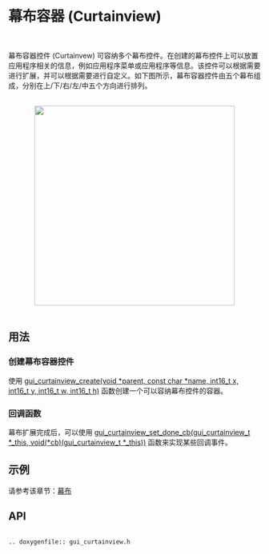 # 幕布容器 (Curtainview)
<br>

幕布容器控件 (Curtainvew) 可容纳多个幕布控件。在创建的幕布控件上可以放置应用程序相关的信息，例如应用程序菜单或应用程序等信息。该控件可以根据需要进行扩展，并可以根据需要进行自定义。如下图所示，幕布容器控件由五个幕布组成，分别在上/下/右/左/中五个方向进行排列。

<br>
<div style="text-align: center"><img width="400" img src="https://foruda.gitee.com/images/1727088694333469506/7c243250_13408154.png" /></div>
<br>

## 用法

### 创建幕布容器控件

使用 [gui_curtainview_create(void *parent, const char *name, int16_t x, int16_t y, int16_t w, int16_t h)](#gui_curtainview_create) 函数创建一个可以容纳幕布控件的容器。

### 回调函数

幕布扩展完成后，可以使用 [gui_curtainview_set_done_cb(gui_curtainview_t *_this, void(*cb)(gui_curtainview_t *_this))](#gui_curtainview_set_done_cb) 函数来实现某些回调事件。

## 示例

请参考该章节：[幕布](./gui_curtain.md)

## API


```eval_rst

.. doxygenfile:: gui_curtainview.h

```
